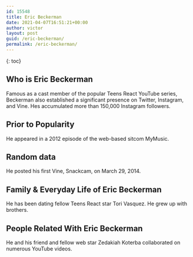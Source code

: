 ```yaml
---
id: 15548
title: Eric Beckerman
date: 2021-04-07T16:51:21+00:00
author: victor
layout: post
guid: /eric-beckerman/
permalink: /eric-beckerman/
---
```



{: toc}


## Who is Eric Beckerman



Famous as a cast member of the popular Teens React YouTube series, Beckerman also established a significant presence on Twitter, Instagram, and Vine. Hes accumulated more than 150,000 Instagram followers.

                
                
                
## Prior to Popularity



He appeared in a 2012 episode of the web-based sitcom MyMusic.

                
                
                
## Random data



He posted his first Vine, Snackcam, on March 29, 2014. 

                
                
                
## Family & Everyday Life of Eric Beckerman



He has been dating fellow Teens React star Tori Vasquez. He grew up with brothers.

                
                
                
## People Related With Eric Beckerman



He and his friend and fellow web star Zedakiah Koterba collaborated on numerous YouTube videos. 

                
              
            
          
          
          